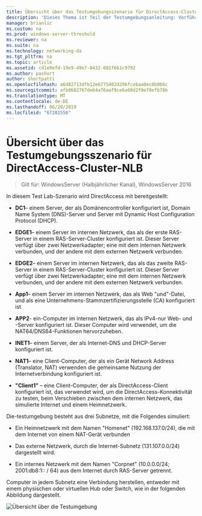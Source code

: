 ```yaml
---
title: Übersicht über das Testumgebungsszenario für DirectAccess-Cluster-NLB
description: 'Dieses Thema ist Teil der Testumgebungsanleitung: Vorführen von DirectAccess in einem Cluster mit Windows NLB für Windows Server 2016'
manager: brianlic
ms.custom: na
ms.prod: windows-server-threshold
ms.reviewer: na
ms.suite: na
ms.technology: networking-da
ms.tgt_pltfrm: na
ms.topic: article
ms.assetid: cd1e9efd-19e9-49e7-8432-881f661c9792
ms.author: pashort
author: shortpatti
ms.openlocfilehash: a6d82713dfb12e6775402d29bfcebaa0ec8b066c
ms.sourcegitcommit: afb0602767de64a76aaf9ce6a60d2f0e78efb78b
ms.translationtype: MT
ms.contentlocale: de-DE
ms.lasthandoff: 06/20/2019
ms.locfileid: "67281556"
---
```

# <a name="overview-of-the-directaccess-cluster-nlb-test-lab-scenario"></a>Übersicht über das Testumgebungsszenario für DirectAccess-Cluster-NLB

>Gilt für: WindowsServer (Halbjährlicher Kanal), WindowsServer 2016

In diesem Test Lab-Szenario wird DirectAccess mit bereitgestellt:  
  
-   **DC1**– einem Server, der als Domänencontroller konfiguriert ist, Domain Name System (DNS)-Server und Server mit Dynamic Host Configuration Protocol (DHCP).  
  
-   **EDGE1**– einem Server im internen Netzwerk, das als der erste RAS-Server in einem RAS-Server-Cluster konfiguriert ist. Dieser Server verfügt über zwei Netzwerkadapter; eine mit dem internen Netzwerk verbunden, und der andere mit dem externen Netzwerk verbunden.  
  
-   **EDGE2**– einem Server im internen Netzwerk, das als das zweite RAS-Server in einem RAS-Server-Cluster konfiguriert ist. Dieser Server verfügt über zwei Netzwerkadapter; eine mit dem internen Netzwerk verbunden, und der andere mit dem externen Netzwerk verbunden.  
  
-   **App1**– einem Server im internen Netzwerk, das als Web "und"-Datei, und als eine Unternehmens-Stammzertifizierungsstelle (CA) konfiguriert ist  
  
-   **APP2**- ein-Computer im internen Netzwerk, das als IPv4-nur Web- und -Server konfiguriert ist. Dieser Computer wird verwendet, um die NAT64/DNS64-Funktionen hervorzuheben.  
  
-   **INET1**– einem Server, der als Internet-DNS und DHCP-Server konfiguriert ist.  
  
-   **NAT1**– eine Client-Computer, der als ein Gerät Network Address (Translator, NAT) verwenden die gemeinsame Nutzung der Internetverbindung konfiguriert ist.  
  
-   **"Client1"** – eine Client-Computer, der als DirectAccess-Client konfiguriert ist, das verwendet wird, um die DirectAccess-Konnektivität zu testen, beim Verschieben zwischen dem internen Netzwerk, das simulierte Internet und einem Heimnetzwerk.  
  
Die-testumgebung besteht aus drei Subnetze, mit die Folgendes simuliert:  
  
-   Ein Heimnetzwerk mit dem Namen "Homenet" (192.168.137.0/24), die mit dem Internet von einem NAT-Gerät verbunden  
  
-   Das externe Netzwerk, durch die Internet-Subnetz (131.107.0.0/24) dargestellt wird.  
  
-   Ein internes Netzwerk mit dem Namen "Corpnet" (10.0.0.0/24; 2001:db8:1:: / 64) aus dem Internet durch RAS-Server getrennt.  
  
Computer in jedem Subnetz eine Verbindung herstellen, entweder mit einem physischen oder virtuellen Hub oder Switch, wie in der folgenden Abbildung dargestellt.  
  
![Übersicht über die Testumgebung](../../../media/Overview-of-the-Test-Lab-Scenario_5/TLG_DA_Cluster.png)  
  


